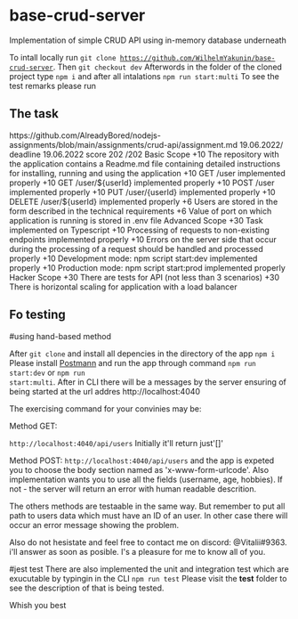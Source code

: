 # base-crud-server

Implementation of simple CRUD API using in-memory database underneath

To intall locally run <code>git clone https://github.com/WilhelmYakunin/base-crud-server</code>. 
Then <code>git checkout dev</code>
Afterwords in the folder of the cloned project type <code>npm i</code> and after all intalations <code>npm run start:multi</code>
To see the test remarks please run

<h2> The task</h2>
https://github.com/AlreadyBored/nodejs-assignments/blob/main/assignments/crud-api/assignment.md
19.06.2022/ deadline 19.06.2022
score 202 /202
Basic Scope
+10 The repository with the application contains a Readme.md file containing detailed instructions for installing, running and using the application
+10 GET /user implemented properly
+10 GET /user/${userId} implemented properly
+10 POST /user implemented properly
+10 PUT /user/{userId} implemented properly
+10 DELETE /user/${userId} implemented properly
+6 Users are stored in the form described in the technical requirements
+6 Value of port on which application is running is stored in .env file
Advanced Scope
+30 Task implemented on Typescript
+10 Processing of requests to non-existing endpoints implemented properly
+10 Errors on the server side that occur during the processing of a request should be handled and processed properly
+10 Development mode: npm script start:dev implemented properly
+10 Production mode: npm script start:prod implemented properly
Hacker Scope
+30 There are tests for API (not less than 3 scenarios)
+30 There is horizontal scaling for application with a load balancer

<h2>Fo testing </h2>

#using hand-based method

After <code>git clone</code> and install all depencies in the directory of the app <code>npm i</code>
Please install <a href="https://www.postman.com/">Postmann</a> and run the app through command <code>npm run start:dev</code> or <code>npm run start:multi</code>. After in CLI there will be a messages by the server ensuring of being started at the url addres http://localhost:4040

<p>The exercising command for your convinies may be:

Method GET:

<code>http://localhost:4040/api/users</code>
Initially it'll return just'[]'

Method POST:
<code>http://localhost:4040/api/users</code>
and the app is expeted you to choose the body section named as 'x-www-form-urlcode'. Also implementation wants you to use all the fields (username, age, hobbies). If not - the server will return an error with human readable descrition.

The others methods are testaable in the same way. But remember to put all path to users data which must have an ID of an user. In other case there will occur an error message showing the problem.

Also do not hesistate and feel free to contact me on discord: @Vitalii#9363. i'll answer as soon as posible. I's a pleasure for me to know all of you.

</p>

#jest test
There are also implemented the unit and integration test which are exucutable by typingin in the CLI <code>npm run test</code>
Please visit the **test** folder to see the description of that is being tested.

Whish you best

